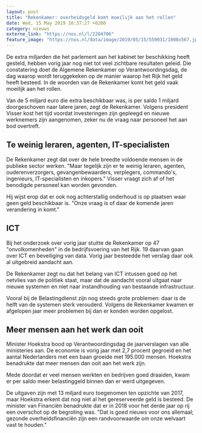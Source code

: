 ```yaml
---
layout: post
title: "Rekenkamer: overheidsgeld komt moeilijk aan het rollen"
date: Wed, 15 May 2019 10:37:27 +0200
category: nieuws
externe_link: "https://nos.nl/l/2284706"
feature_image: "https://nos.nl/data/image/2019/05/15/550031/1008x567.jpg"
---
```


<p>De extra miljarden die het parlement aan het kabinet ter beschikking heeft gesteld, hebben vorig jaar nog niet tot veel zichtbare resultaten geleid. Die constatering doet de Algemene Rekenkamer op Verantwoordingsdag, de dag waarop wordt teruggekeken op de manier waarop het Rijk het geld heeft besteed. In de woorden van de Rekenkamer komt het geld vaak moeilijk aan het rollen.</p>
<p>Van de 5 miljard euro die extra beschikbaar was, is per saldo 1 miljard doorgeschoven naar latere jaren, zegt de Rekenkamer. Volgens president Visser kost het tijd voordat investeringen zijn gepleegd en nieuwe werknemers zijn aangenomen, zeker nu de vraag naar personeel het aan bod overtreft.</p>
<h2>Te weinig leraren, agenten, IT-specialisten</h2>
<p>De Rekenkamer zegt dat over de hele breedte voldoende mensen in de publieke sector werken. "Maar tegelijk zijn er te weinig leraren, agenten, ouderenverzorgers, gevangenbewaarders, verplegers, commando's, ingenieurs, IT-specialisten en inkopers." Visser vraagt zich af of het benodigde personeel kan worden gevonden.</p>
<p>Hij wijst erop dat er ook nog achterstallig onderhoud is op plaatsen waar geen geld beschikbaar is. "Onze vraag is of daar de komende jaren verandering in komt."</p>
<h2>ICT</h2>
<p>Bij het onderzoek over vorig jaar stuitte de Rekenkamer op 47 "onvolkomenheden" in de bedrijfsvoering van het Rijk. 19 daarvan gaan over ICT en beveiliging van data. Vorig jaar besteedde het verslag daar ook al uitgebreid aandacht aan.</p>
<p>De Rekenkamer zegt nu dat het belang van ICT intussen goed op het netvlies van de politiek staat, maar dat de aandacht vooral uitgaat naar nieuwe systemen en niet naar instandhouding van bestaande infrastructuur.</p>
<p>Vooral bij de Belastingdienst zijn nog steeds grote problemen: daar is de helft van de systemen sterk verouderd. Volgens de Rekenkamer kwamen er afgelopen jaar meer problemen bij dan er konden worden opgelost.</p>
<h2>Meer mensen aan het werk dan ooit</h2>
<p>Minister Hoekstra bood op Verantwoordingsdag de jaarverslagen van alle ministeries aan. De economie is vorig jaar met 2,7 procent gegroeid en het aantal Nederlanders met een baan groeide met 195.000 mensen. Hoekstra benadrukte dat meer mensen dan ooit aan het werk zijn.</p>
<p>Mede doordat er veel mensen werkten en bedrijven goed draaiden, kwam er per saldo meer belastinggeld binnen dan er werd uitgegeven.</p>
<p>De uitgaven zijn met 13 miljard euro toegenomen ten opzichte van 2017, maar Hoekstra erkent dat nog niet al het gereserveerde geld is besteed. De minister van Financiën benadrukte dat er in 2018 voor het derde jaar op rij een overschot op de begroting was. "Dat is goed nieuws voor ons allemaal; gezonde overheidsfinanciën zijn een randvoorwaarde om onze welvaart vast te houden."</p>
